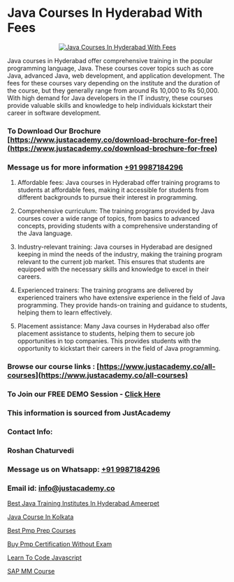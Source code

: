 # Java Courses In Hyderabad With Fees

<p align="center">
  <a href="https://justacademy.co/course-detail/core-java-training">
    <img src="https://justacademy.co/storage2/course_image/1677245426_course_image.webp" alt="Java Courses In Hyderabad With Fees">
  </a>
</p>


Java courses in Hyderabad offer comprehensive training in the popular programming language, Java. These courses cover topics such as core Java, advanced Java, web development, and application development. The fees for these courses vary depending on the institute and the duration of the course, but they generally range from around Rs 10,000 to Rs 50,000. With high demand for Java developers in the IT industry, these courses provide valuable skills and knowledge to help individuals kickstart their career in software development.
### To Download Our Brochure [https://www.justacademy.co/download-brochure-for-free](https://www.justacademy.co/download-brochure-for-free)
### Message us for more information [+91 9987184296](https://api.whatsapp.com/send?phone=919987184296)
1) Affordable fees: Java courses in Hyderabad offer training programs to students at affordable fees, making it accessible for students from different backgrounds to pursue their interest in programming.

2) Comprehensive curriculum: The training programs provided by Java courses cover a wide range of topics, from basics to advanced concepts, providing students with a comprehensive understanding of the Java language.

3) Industry-relevant training: Java courses in Hyderabad are designed keeping in mind the needs of the industry, making the training program relevant to the current job market. This ensures that students are equipped with the necessary skills and knowledge to excel in their careers.

4) Experienced trainers: The training programs are delivered by experienced trainers who have extensive experience in the field of Java programming. They provide hands-on training and guidance to students, helping them to learn effectively.

5) Placement assistance: Many Java courses in Hyderabad also offer placement assistance to students, helping them to secure job opportunities in top companies. This provides students with the opportunity to kickstart their careers in the field of Java programming.

### Browse our course links : [https://www.justacademy.co/all-courses](https://www.justacademy.co/all-courses) 
### To Join our FREE DEMO Session - [Click Here](https://www.justacademy.co/register-for-course-demo)


### This information is sourced from JustAcademy
### Contact Info:
### Roshan Chaturvedi
### Message us on Whatsapp: [+91 9987184296](https://api.whatsapp.com/send?phone=919987184296)
### Email id: [info@justacademy.co](mailto:info@justacademy.co)
                
[Best Java Training Institutes In Hyderabad Ameerpet](https://www.linkedin.com/pulse/best-java-training-institutes-hyderabad-ameerpet-6opbe?trackingId=K8I%2Fll103lnR4VuBC2Z8Mw%3D%3D&lipi=urn%3Ali%3Apage%3Ad_flagship3_company_admin%3BPMbi7PJsSrOfOFf5jCv3gg%3D%3D)

[Java Course In Kolkata](https://www.linkedin.com/pulse/java-course-kolkata-justacademy-thane-mglyc/)

[Best Pmp Prep Courses](https://medium.com/@namusn/best-pmp-prep-courses-438868430ce1)

[Buy Pmp Certification Without Exam](https://medium.com/@justacademytraining/buy-pmp-certification-without-exam-91dc406fc17a)

[Learn To Code Javascript](https://justacademyin.github.io/Articles/Learn-To-Code-Javascript)

[SAP MM Course](https://justacademyin.github.io/Articles/SAP-MM-Course)

